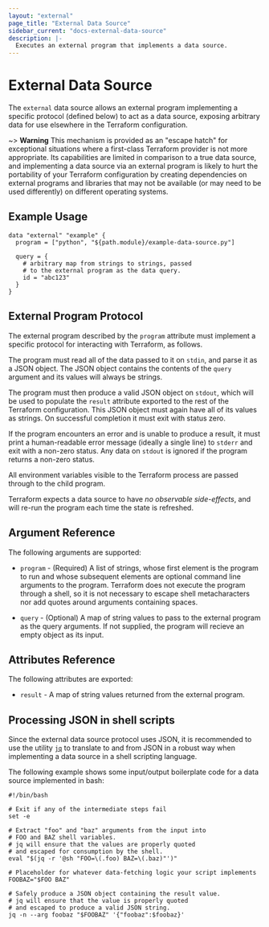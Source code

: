 ```yaml
---
layout: "external"
page_title: "External Data Source"
sidebar_current: "docs-external-data-source"
description: |-
  Executes an external program that implements a data source.
---
```


# External Data Source

The `external` data source allows an external program implementing a specific
protocol (defined below) to act as a data source, exposing arbitrary
data for use elsewhere in the Terraform configuration.

~> **Warning** This mechanism is provided as an "escape hatch" for exceptional
situations where a first-class Terraform provider is not more appropriate.
Its capabilities are limited in comparison to a true data source, and
implementing a data source via an external program is likely to hurt the
portability of your Terraform configuration by creating dependencies on
external programs and libraries that may not be available (or may need to
be used differently) on different operating systems.

## Example Usage

```
data "external" "example" {
  program = ["python", "${path.module}/example-data-source.py"]

  query = {
    # arbitrary map from strings to strings, passed
    # to the external program as the data query.
    id = "abc123"
  }
}
```

## External Program Protocol

The external program described by the `program` attribute must implement a
specific protocol for interacting with Terraform, as follows.

The program must read all of the data passed to it on `stdin`, and parse
it as a JSON object. The JSON object contains the contents of the `query`
argument and its values will always be strings.

The program must then produce a valid JSON object on `stdout`, which will
be used to populate the `result` attribute exported to the rest of the
Terraform configuration. This JSON object must again have all of its
values as strings. On successful completion it must exit with status zero.

If the program encounters an error and is unable to produce a result, it
must print a human-readable error message (ideally a single line) to `stderr`
and exit with a non-zero status. Any data on `stdout` is ignored if the
program returns a non-zero status.

All environment variables visible to the Terraform process are passed through
to the child program.

Terraform expects a data source to have *no observable side-effects*, and will
re-run the program each time the state is refreshed.

## Argument Reference

The following arguments are supported:

* `program` - (Required) A list of strings, whose first element is the program
  to run and whose subsequent elements are optional command line arguments
  to the program. Terraform does not execute the program through a shell, so
  it is not necessary to escape shell metacharacters nor add quotes around
  arguments containing spaces.

* `query` - (Optional) A map of string values to pass to the external program
  as the query arguments. If not supplied, the program will recieve an empty
  object as its input.

## Attributes Reference

The following attributes are exported:

* `result` - A map of string values returned from the external program.

## Processing JSON in shell scripts

Since the external data source protocol uses JSON, it is recommended to use
the utility [`jq`](https://stedolan.github.io/jq/) to translate to and from
JSON in a robust way when implementing a data source in a shell scripting
language.

The following example shows some input/output boilerplate code for a
data source implemented in bash:

```
#!/bin/bash

# Exit if any of the intermediate steps fail
set -e

# Extract "foo" and "baz" arguments from the input into
# FOO and BAZ shell variables.
# jq will ensure that the values are properly quoted
# and escaped for consumption by the shell.
eval "$(jq -r '@sh "FOO=\(.foo) BAZ=\(.baz)"')"

# Placeholder for whatever data-fetching logic your script implements
FOOBAZ="$FOO BAZ"

# Safely produce a JSON object containing the result value.
# jq will ensure that the value is properly quoted
# and escaped to produce a valid JSON string.
jq -n --arg foobaz "$FOOBAZ" '{"foobaz":$foobaz}'
```
